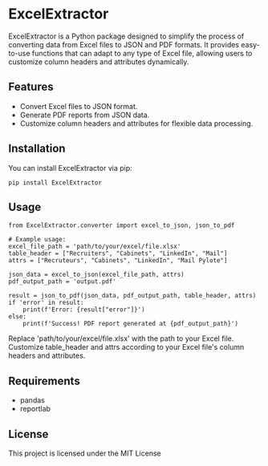 # ExcelExtractor

ExcelExtractor is a Python package designed to simplify the process of converting data from Excel files to JSON and PDF formats. It provides easy-to-use functions that can adapt to any type of Excel file, allowing users to customize column headers and attributes dynamically.

## Features

- Convert Excel files to JSON format.
- Generate PDF reports from JSON data.
- Customize column headers and attributes for flexible data processing.

## Installation

You can install ExcelExtractor via pip:

```
pip install ExcelExtractor
```


## Usage

```
from ExcelExtractor.converter import excel_to_json, json_to_pdf

# Example usage:
excel_file_path = 'path/to/your/excel/file.xlsx'
table_header = ["Recruiters", "Cabinets", "LinkedIn", "Mail"]
attrs = ["Recruteurs", "Cabinets", "LinkedIn", "Mail Pylote"]

json_data = excel_to_json(excel_file_path, attrs)
pdf_output_path = 'output.pdf'

result = json_to_pdf(json_data, pdf_output_path, table_header, attrs)
if 'error' in result:
    print(f'Error: {result["error"]}')
else:
    print(f'Success! PDF report generated at {pdf_output_path}')
```

Replace 'path/to/your/excel/file.xlsx' with the path to your Excel file. Customize table_header and attrs according to your Excel file's column headers and attributes.


## Requirements
- pandas
- reportlab

## License
This project is licensed under the MIT License 

